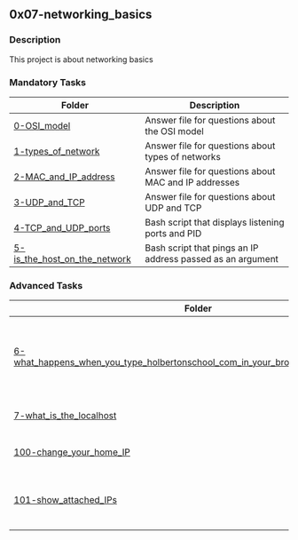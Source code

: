 ## 0x07-networking_basics
### Description
This project is about networking basics
### Mandatory Tasks
| Folder | Description |
| ------ | ------ |
| [0-OSI_model](0-OSI_model) | Answer file for questions about the OSI model |
| [1-types_of_network](1-types_of_network) | Answer file for questions about types of networks |
| [2-MAC_and_IP_address](2-MAC_and_IP_address) | Answer file for questions about MAC and IP addresses |
| [3-UDP_and_TCP](3-UDP_and_TCP) | Answer file for questions about UDP and TCP |
| [4-TCP_and_UDP_ports](4-TCP_and_UDP_ports) | Bash script that displays listening ports and PID |
| [5-is_the_host_on_the_network](5-is_the_host_on_the_network) | Bash script that pings an IP address passed as an argument |
### Advanced Tasks
| Folder | Description |
| ------ | ------ |
| [6-what_happens_when_you_type_holbertonschool_com_in_your_browser_and_press_enter](6-what_happens_when_you_type_holbertonschool_com_in_your_browser_and_press_enter) | Answer file for questions about what happens when you type holbertonschool.com in your browser and press Enter |
| [7-what_is_the_localhost](7-what_is_the_localhost) | Answer file for questions about what the localhost is |
| [100-change_your_home_IP](100-change_your_home_IP) | Bash script that configures an Ubuntu server |
| [101-show_attached_IPs](101-show_attached_IPs) | Bash script that displays all active IPv4 IPs on the machine it's executed on |